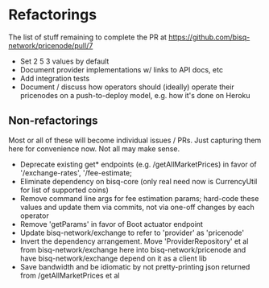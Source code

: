 # Refactorings

The list of stuff remaining to complete the PR at https://github.com/bisq-network/pricenode/pull/7

 - Set 2 5 3 values by default
 - Document provider implementations w/ links to API docs, etc
 - Add integration tests
 - Document / discuss how operators should (ideally) operate their pricenodes on a push-to-deploy model, e.g. how it's done on Heroku

## Non-refactorings

Most or all of these will become individual issues / PRs. Just capturing them here for convenience now. Not all may make sense.

 - Deprecate existing get* endpoints (e.g. /getAllMarketPrices) in favor of '/exchange-rates', '/fee-estimate;
 - Eliminate dependency on bisq-core (only real need now is CurrencyUtil for list of supported coins)
 - Remove command line args for fee estimation params; hard-code these values and update them via commits, not via one-off changes by each operator
 - Remove 'getParams' in favor of Boot actuator endpoint
 - Update bisq-network/exchange to refer to 'provider' as 'pricenode'
 - Invert the dependency arrangement. Move 'ProviderRepository' et al from bisq-network/exchange here into
   bisq-network/pricenode and have bisq-network/exchange depend on it as a client lib
 - Save bandwidth and be idiomatic by not pretty-printing json returned from /getAllMarketPrices et al
